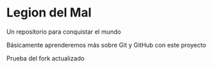 # Legion del Mal
Un repositorio para conquistar el mundo

Básicamente aprenderemos más sobre Git y GitHub con este proyecto


Prueba del fork actualizado 
